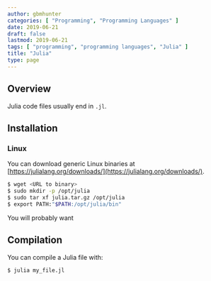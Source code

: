 ```yaml
---
author: gbmhunter
categories: [ "Programming", "Programming Languages" ]
date: 2019-06-21
draft: false
lastmod: 2019-06-21
tags: [ "programming", "programming languages", "Julia" ]
title: "Julia"
type: page
---
```


## Overview

Julia code files usually end in `.jl`.

## Installation

### Linux

You can download generic Linux binaries at [https://julialang.org/downloads/](https://julialang.org/downloads/).

```bash
$ wget <URL to binary>
$ sudo mkdir -p /opt/julia
$ sudo tar xf julia.tar.gz /opt/julia
$ export PATH:"$PATH:/opt/julia/bin"
```

You will probably want 

## Compilation

You can compile a Julia file with:

```bash
$ julia my_file.jl
```